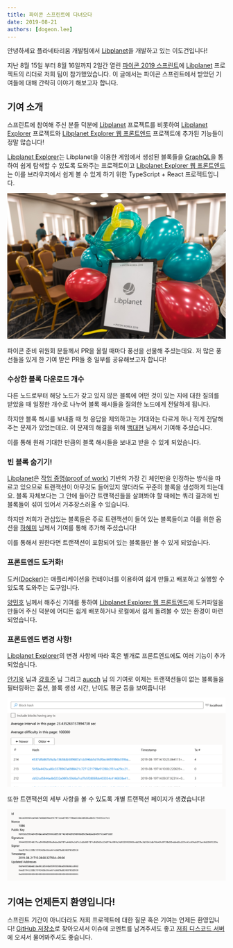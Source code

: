```yaml
---
title: 파이콘 스프린트에 다녀오다
date: 2019-08-21
authors: [dogeon.lee]
---
```


안녕하세요 플라네타리움 개발팀에서 [Libplanet]을 개발하고 있는 이도건입니다!

지난 8월 15일 부터 8월 16일까지 2일간 열린 [파이콘 2019 스프린트]에
[Libplanet] 프로젝트의 리더로 저희 팀이 참가했었습니다.
이 글에서는 파이콘 스프린트에서 받았던 기여들에 대해 간략히 이야기 해보고자 합니다.

[파이콘 2019 스프린트]: https://archive.pycon.kr/2019/program/sprint

## 기여 소개

스프린트에 참여해 주신 분들 덕분에 [Libplanet] 프로젝트를 비롯하여 [Libplanet Explorer] 프로젝트와 [Libplanet Explorer 웹 프론트엔드] 프로젝트에 추가된 기능들이 정말 많습니다!

[Libplanet Explorer]는 Libplanet을 이용한 게임에서 생성된 블록들을 [GraphQL]을 통하여 쉽게 탐색할 수 있도록 도와주는 프로젝트이고
[Libplanet Explorer 웹 프론트엔드]는 이를 브라우저에서 쉽게 볼 수 있게 하기 위한 TypeScript + React 프로젝트입니다.

![balloon](./balloon.jpg)

파이콘 준비 위원회 분들께서 PR을 올릴 때마다 풍선을 선물해 주셨는데요.
저 많은 풍선들을 있게 한 기여 받은 PR들 중 일부를 공유해보고자 합니다!

[GraphQL]: https://graphql.org/

### 수상한 블록 다운로드 개수

다른 노드로부터 해당 노드가 갖고 있지 않은 블록에 어떤 것이 있는 지에 대한 질의를 받았을 때
일정한 개수로 나누어 블록 해시들을 질의한 노드에게 전달하게 됩니다.

하지만 블록 해시를 보내줄 때 첫 응답을 제외하고는 기대와는 다르게 하나 적게 전달해 주는 문제가 있었는데요.
이 문제의 해결을 위해 [백대현][gurrpi] 님께서 기여해 주셨습니다.

이를 통해 원래 기대한 만큼의 블록 해시들을 보내고 받을 수 있게 되었습니다.

[gurrpi]: https://github.com/gurrpi

### 빈 블록 숨기기!

[Libplanet]은 [작업 증명(proof of work)][PoW] 기반의 가장 긴 체인만을 인정하는 방식을 따르고 있으므로
트랜잭션이 아무것도 들어있지 않더라도 꾸준히 블록을 생성하게 되는데요.
블록 자체보다는 그 안에 들어간 트랜잭션들을 살펴봐야 할 때에는 쿼리 결과에 빈 블록들이 섞여 있어서 거추장스러울 수 있습니다.

하지만 저희가 관심있는 블록들은 주로 트랜잭션이 들어 있는 블록들이고
이를 위한 옵션을 [하혜미][hyeguiee] 님께서 기여를 통해 추가해 주셨습니다!

이를 통해서 원한다면 트랜잭션이 포함되어 있는 블록들만 볼 수 있게 되었습니다.

[PoW]: https://en.bitcoin.it/wiki/Proof_of_work
[hyeguiee]: https://github.com/hyeguiee

### 프론트엔드 도커화!

도커([Docker])는 애플리케이션을 컨테이너를 이용하여 쉽게 만들고 배포하고 실행할 수 있도록 도와주는 도구입니다.

[양민호][minhoryang] 님께서 해주신 기여를 통하여 [Libplanet Explorer 웹 프론트엔드]에 도커파일을 만들어 주신 덕분에
어디든 쉽게 배포하거나 로컬에서 쉽게 돌려볼 수 있는 환경이 마련되었습니다.

[Docker]: https://docker.io/
[minhoryang]: https://github.com/minhoryang

### 프론트엔드 변경 사항!

[Libplanet Explorer]의 변경 사항에 따라 혹은 별개로 프론트엔드에도 여러 기능이 추가되었습니다.

[안기욱][AiOO] 님과 [강효준][kanghyojun] 님 그리고 [aucch] 님 의 기여로 이제는 트랜잭션들이 없는
블록들을 필터링하는 옵션, 블록 생성 시간, 난이도 평균 등을 보여줍니다!

![frontend-screeshot](./frontend-screenshot.png)

또한 트랜잭션의 세부 사항을 볼 수 있도록 개별 트랜잭션 페이지가 생겼습니다!

![frontend-screenshot](./frontend-screenshot-transaction.png)

[AiOO]: https://github.com/AiOO
[kanghyojun]: https://github.com/kanghyojun
[aucch]: https://github.com/aucch

## 기여는 언제든지 환영입니다!

스프린트 기간이 아니더라도 저희 프로젝트에 대한 질문 혹은 기여는 언제든 환영입니다!
[GitHub 저장소][libplanet]로 찾아오셔서 이슈에 코멘트를 남겨주셔도 좋고 [저희 디스코드 서버]에 오셔서 물어봐주셔도 좋습니다.

[저희 디스코드 서버]: https://discord.gg/wUgwkYW

[Libplanet]: https://github.com/planetarium/libplanet
[Libplanet Explorer]: https://github.com/planetarium/libplanet-explorer
[Libplanet Explorer 웹 프론트엔드]: https://github.com/planetarium/libplanet-explorer-frontend
